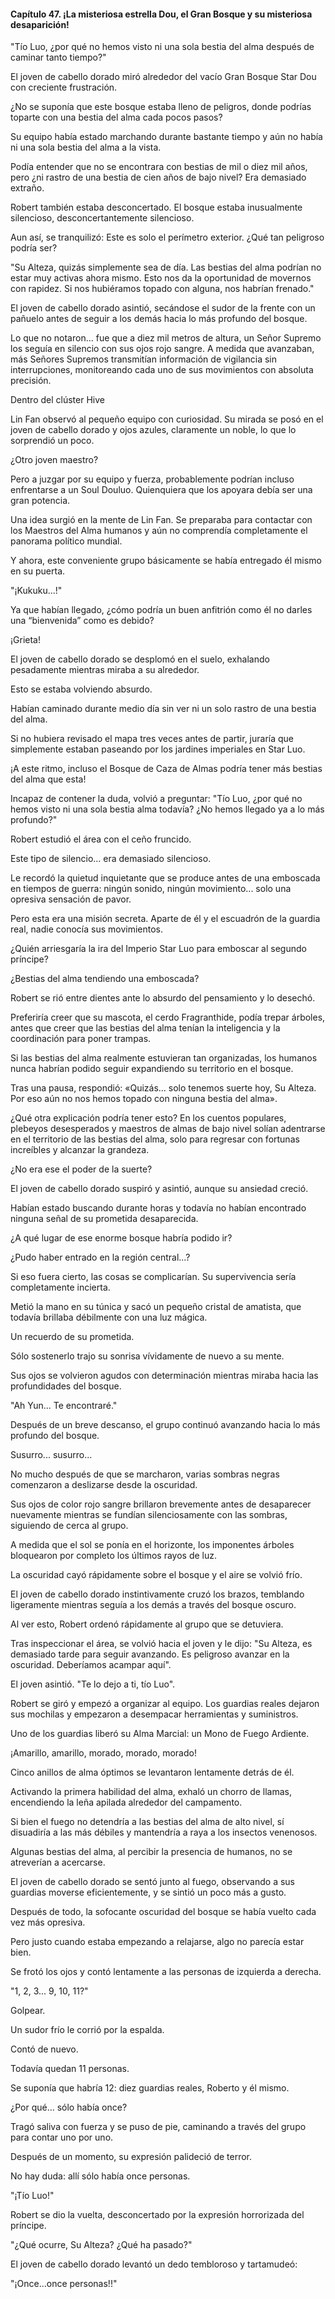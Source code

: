 
#### Capítulo 47. ¡La misteriosa estrella Dou, el Gran Bosque y su misteriosa desaparición!


"Tío Luo, ¿por qué no hemos visto ni una sola bestia del alma después de caminar tanto tiempo?"

El joven de cabello dorado miró alrededor del vacío Gran Bosque Star Dou con creciente frustración.

¿No se suponía que este bosque estaba lleno de peligros, donde podrías toparte con una bestia del alma cada pocos pasos?

Su equipo había estado marchando durante bastante tiempo y aún no había ni una sola bestia del alma a la vista.

Podía entender que no se encontrara con bestias de mil o diez mil años, pero ¿ni rastro de una bestia de cien años de bajo nivel? Era demasiado extraño.

Robert también estaba desconcertado. El bosque estaba inusualmente silencioso, desconcertantemente silencioso.

Aun así, se tranquilizó: Este es solo el perímetro exterior. ¿Qué tan peligroso podría ser?

"Su Alteza, quizás simplemente sea de día. Las bestias del alma podrían no estar muy activas ahora mismo. Esto nos da la oportunidad de movernos con rapidez. Si nos hubiéramos topado con alguna, nos habrían frenado."

El joven de cabello dorado asintió, secándose el sudor de la frente con un pañuelo antes de seguir a los demás hacia lo más profundo del bosque.

Lo que no notaron... fue que a diez mil metros de altura, un Señor Supremo los seguía en silencio con sus ojos rojo sangre. A medida que avanzaban, más Señores Supremos transmitían información de vigilancia sin interrupciones, monitoreando cada uno de sus movimientos con absoluta precisión.

Dentro del clúster Hive

Lin Fan observó al pequeño equipo con curiosidad. Su mirada se posó en el joven de cabello dorado y ojos azules, claramente un noble, lo que lo sorprendió un poco.

¿Otro joven maestro?

Pero a juzgar por su equipo y fuerza, probablemente podrían incluso enfrentarse a un Soul Douluo. Quienquiera que los apoyara debía ser una gran potencia.

Una idea surgió en la mente de Lin Fan. Se preparaba para contactar con los Maestros del Alma humanos y aún no comprendía completamente el panorama político mundial.

Y ahora, este conveniente grupo básicamente se había entregado él mismo en su puerta.

"¡Kukuku...!"

Ya que habían llegado, ¿cómo podría un buen anfitrión como él no darles una “bienvenida” como es debido?

¡Grieta!

El joven de cabello dorado se desplomó en el suelo, exhalando pesadamente mientras miraba a su alrededor.

Esto se estaba volviendo absurdo.

Habían caminado durante medio día sin ver ni un solo rastro de una bestia del alma.

Si no hubiera revisado el mapa tres veces antes de partir, juraría que simplemente estaban paseando por los jardines imperiales en Star Luo.

¡A este ritmo, incluso el Bosque de Caza de Almas podría tener más bestias del alma que esta!

Incapaz de contener la duda, volvió a preguntar: "Tío Luo, ¿por qué no hemos visto ni una sola bestia alma todavía? ¿No hemos llegado ya a lo más profundo?"

Robert estudió el área con el ceño fruncido.

Este tipo de silencio... era demasiado silencioso.

Le recordó la quietud inquietante que se produce antes de una emboscada en tiempos de guerra: ningún sonido, ningún movimiento... solo una opresiva sensación de pavor.

Pero esta era una misión secreta. Aparte de él y el escuadrón de la guardia real, nadie conocía sus movimientos.

¿Quién arriesgaría la ira del Imperio Star Luo para emboscar al segundo príncipe?

¿Bestias del alma tendiendo una emboscada?

Robert se rió entre dientes ante lo absurdo del pensamiento y lo desechó.

Preferiría creer que su mascota, el cerdo Fragranthide, podía trepar árboles, antes que creer que las bestias del alma tenían la inteligencia y la coordinación para poner trampas.

Si las bestias del alma realmente estuvieran tan organizadas, los humanos nunca habrían podido seguir expandiendo su territorio en el bosque.

Tras una pausa, respondió: «Quizás... solo tenemos suerte hoy, Su Alteza. Por eso aún no nos hemos topado con ninguna bestia del alma».

¿Qué otra explicación podría tener esto? En los cuentos populares, plebeyos desesperados y maestros de almas de bajo nivel solían adentrarse en el territorio de las bestias del alma, solo para regresar con fortunas increíbles y alcanzar la grandeza.

¿No era ese el poder de la suerte?

El joven de cabello dorado suspiró y asintió, aunque su ansiedad creció.

Habían estado buscando durante horas y todavía no habían encontrado ninguna señal de su prometida desaparecida.

¿A qué lugar de ese enorme bosque habría podido ir?

¿Pudo haber entrado en la región central...?

Si eso fuera cierto, las cosas se complicarían. Su supervivencia sería completamente incierta.

Metió la mano en su túnica y sacó un pequeño cristal de amatista, que todavía brillaba débilmente con una luz mágica.

Un recuerdo de su prometida.

Sólo sostenerlo trajo su sonrisa vívidamente de nuevo a su mente.

Sus ojos se volvieron agudos con determinación mientras miraba hacia las profundidades del bosque.

"Ah Yun... Te encontraré."

Después de un breve descanso, el grupo continuó avanzando hacia lo más profundo del bosque.

Susurro... susurro...

No mucho después de que se marcharon, varias sombras negras comenzaron a deslizarse desde la oscuridad.

Sus ojos de color rojo sangre brillaron brevemente antes de desaparecer nuevamente mientras se fundían silenciosamente con las sombras, siguiendo de cerca al grupo.

A medida que el sol se ponía en el horizonte, los imponentes árboles bloquearon por completo los últimos rayos de luz.

La oscuridad cayó rápidamente sobre el bosque y el aire se volvió frío.

El joven de cabello dorado instintivamente cruzó los brazos, temblando ligeramente mientras seguía a los demás a través del bosque oscuro.

Al ver esto, Robert ordenó rápidamente al grupo que se detuviera.

Tras inspeccionar el área, se volvió hacia el joven y le dijo: "Su Alteza, es demasiado tarde para seguir avanzando. Es peligroso avanzar en la oscuridad. Deberíamos acampar aquí".

El joven asintió. "Te lo dejo a ti, tío Luo".

Robert se giró y empezó a organizar al equipo. Los guardias reales dejaron sus mochilas y empezaron a desempacar herramientas y suministros.

Uno de los guardias liberó su Alma Marcial: un Mono de Fuego Ardiente.

¡Amarillo, amarillo, morado, morado, morado!

Cinco anillos de alma óptimos se levantaron lentamente detrás de él.

Activando la primera habilidad del alma, exhaló un chorro de llamas, encendiendo la leña apilada alrededor del campamento.

Si bien el fuego no detendría a las bestias del alma de alto nivel, sí disuadiría a las más débiles y mantendría a raya a los insectos venenosos.

Algunas bestias del alma, al percibir la presencia de humanos, no se atreverían a acercarse.

El joven de cabello dorado se sentó junto al fuego, observando a sus guardias moverse eficientemente, y se sintió un poco más a gusto.

Después de todo, la sofocante oscuridad del bosque se había vuelto cada vez más opresiva.

Pero justo cuando estaba empezando a relajarse, algo no parecía estar bien.

Se frotó los ojos y contó lentamente a las personas de izquierda a derecha.

"1, 2, 3... 9, 10, 11?"

Golpear.

Un sudor frío le corrió por la espalda.

Contó de nuevo.

Todavía quedan 11 personas.

Se suponía que habría 12: diez guardias reales, Roberto y él mismo.

¿Por qué... sólo había once?

Tragó saliva con fuerza y se puso de pie, caminando a través del grupo para contar uno por uno.

Después de un momento, su expresión palideció de terror.

No hay duda: allí sólo había once personas.

"¡Tío Luo!"

Robert se dio la vuelta, desconcertado por la expresión horrorizada del príncipe.

"¿Qué ocurre, Su Alteza? ¿Qué ha pasado?"

El joven de cabello dorado levantó un dedo tembloroso y tartamudeó:

"¡Once...once personas!!"